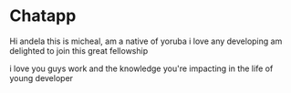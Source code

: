 # Chatapp
Hi andela
this is micheal, am a native of yoruba i love any developing am delighted to join this great fellowship

i love you guys work and the knowledge you're impacting in the life of young developer
